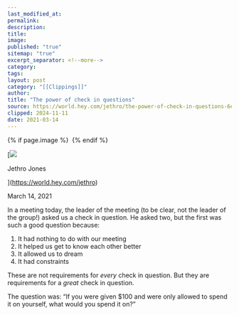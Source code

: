 ```yaml
---
last_modified_at: 
permalink: 
description: 
title: 
image: 
published: "true"
sitemap: "true"
excerpt_separator: <!--more-->
category: 
tags: 
layout: post
category: "[[Clippings]]"
author: 
title: "The power of check in questions"
source: https://world.hey.com/jethro/the-power-of-check-in-questions-6e65cda4
clipped: 2024-11-11
date: 2021-03-14
---
```



{% if page.image %} <img src="{{ page.image }}" alt=""> {% endif %}

[![](https://world.hey.com/jethro/avatar-40bd048fb7cc6850d42ef0957b5f0c498bfea84d)

Jethro Jones

](https://world.hey.com/jethro)

March 14, 2021

In a meeting today, the leader of the meeting (to be clear, not the leader of the group!) asked us a check in question. He asked two, but the first was such a good question because:

1.  It had nothing to do with our meeting
2.  It helped us get to know each other better
3.  It allowed us to dream
4.  It had constraints

These are not requirements for *every* check in question. But they are requirements for a *great* check in question. 

The question was: “If you were given $100 and were only allowed to spend it on yourself, what would you spend it on?”